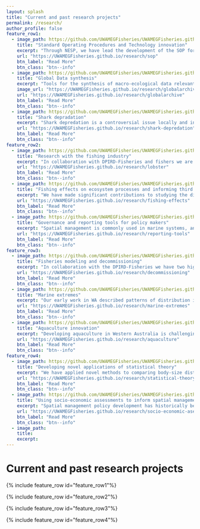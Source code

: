```yaml
---
layout: splash
title: "Current and past research projects"
permalink: /research/
author_profile: false
feature_row1:
  - image_path: https://github.com/UWAMEGFisheries/UWAMEGFisheries.github.io/blob/master/images/RHSOP.png?raw=true
    title: "Standard Operating Procedures and Technology innovation"
    excerpt: "Through NESP, we have lead the development of the SOP for stereo-Baited Remote Underwater Video methods, an established technology for non-destructive monitoring of spatial management used by all state and federal agencies."
    url: "https://UWAMEGFisheries.github.io/research/sop"
    btn_label: "Read More"
    btn_class: "btn--info"
  - image_path: https://github.com/UWAMEGFisheries/UWAMEGFisheries.github.io/blob/master/images/RHGlobalarchive.png?raw=true
    title: "Global Data synthesis"
    excerpt: "Tools for the synthesis of macro-ecological data relevant to conservation and fisheries management are not so well developed. We have devised and implemented cloud infrastructure to collate and synthesise global marine ecological data."
    image_url: "https://UWAMEGFisheries.github.io/research/globalarchive"
    url: "https://UWAMEGFisheries.github.io/research/globalarchive"
    btn_label: "Read More"
    btn_class: "btn--info"
  - image_path: https://github.com/UWAMEGFisheries/UWAMEGFisheries.github.io/blob/master/images/RHInterview.png?raw=true
    title: "Shark depradation"
    excerpt: "Shark depredation is a controversial issue locally and internationally. We initiated the first research programme in Australia into shark depredation in a recreational fishery."
    url: "https://UWAMEGFisheries.github.io/research/shark-depredation"
    btn_label: "Read More"
    btn_class: "btn--info"
feature_row2:
  - image_path: https://github.com/UWAMEGFisheries/UWAMEGFisheries.github.io/blob/master/images/Elusive.JPG?raw=true
    title: "Research with the fishing industry"
    excerpt: "In collaboration with DPIRD-Fisheries and fishers we are investigating low-catch rates within nursery areas at the centre of the fishery."
    url: "https://UWAMEGFisheries.github.io/research/lobster"
    btn_label: "Read More"
    btn_class: "btn--info"
  - image_path: https://github.com/UWAMEGFisheries/UWAMEGFisheries.github.io/blob/master/images/MSC.jpg?raw=true
    title: "Fishing effects on ecosystem processes and informing third party certification of fisheries"
    excerpt: "We have made significant contributions to studying the direct and indirect impacts of fishing on ecosystem processes across large biogeographic scales, which have been used to inform marine spatial planning and management."
    url: "https://UWAMEGFisheries.github.io/research/fishing-effects"
    btn_label: "Read More"
    btn_class: "btn--info"
  - image_path: https://github.com/UWAMEGFisheries/UWAMEGFisheries.github.io/blob/master/images/SpatialMap.PNG?raw=true
    title: "Governance and reporting tools for policy makers"
    excerpt: "Spatial management is commonly used in marine systems, and all Australian state agencies tasked with conservation and fisheries management are now using GlobalArchive to organise and synthesise national data sets into a series of high-impact manuscripts."
    url: "https://UWAMEGFisheries.github.io/research/reporting-tools"
    btn_label: "Read More"
    btn_class: "btn--info"
feature_row3:
  - image_path: https://github.com/UWAMEGFisheries/UWAMEGFisheries.github.io/blob/master/images/decommissioning1.png?raw=true
    title: "Fisheries modeling and decommissioning"
    excerpt: "In collaboration with the DPIRD-Fisheries we have two high-impact manuscripts in progress that detail and predict the positive implications of a large (2450 km2) fishery closure on the northwest shelf of Australia for fisheries management. With colleagues at UWA we are investigating the impact of subsea oil and gas infrastructure on fish and fisheries, including examination of their role as  potential defacto closed areas. This research informs decommissioning strategies and has helped cement UWA as the leading university for decommissioning marine science research."
    url: "https://UWAMEGFisheries.github.io/research/decommissioning"
    btn_label: "Read More"
    btn_class: "btn--info"
  - image_path: https://github.com/UWAMEGFisheries/UWAMEGFisheries.github.io/blob/master/images/extremescropped.png?raw=true
    title: "Marine extremes"
    excerpt: "Our early work in WA described patterns of distribution in marine ecological communities along the coast which were strongly correlated with temperature regimes, and contrasted with global trends demonstrating less consistency. These studies provided an important benchmark from which to investigate the impact of the marine heatwaves of 2010 onwards. We collaborate closely with [Dr Thomas Wernberg](https://wernberglab.org/) and currently co-supervise three students investigating further marine ecological impacts of these marine extremes."
    url: "https://UWAMEGFisheries.github.io/research/marine-extremes"
    btn_label: "Read More"
    btn_class: "btn--info"
  - image_path: https://github.com/UWAMEGFisheries/UWAMEGFisheries.github.io/blob/master/images/RHLobster.png?raw=true
    title: "Aquaculture innovation"
    excerpt: "Developing aquaculture in Western Australia is challenging due to low levels of primary productivity. However, in collaboration with DPIRD-Fisheries we are supervising a PhD student to trial a novel and low-cost method for tropical lobster culture, a species for which there is currently no commercial fishery. The student comes with 20 years experience in the aquaculture industry overseas. The novel approach we are testing has the potential to provide a sustainable income and protein source with a low-tech design ideal for development projects across the Indian Ocean and the globe, providing an excellent Blue Economy case study."
    url: "https://UWAMEGFisheries.github.io/research/aquaculture"
    btn_label: "Read More"
    btn_class: "btn--info"
feature_row4:
  - image_path: https://github.com/UWAMEGFisheries/UWAMEGFisheries.github.io/blob/master/images/importance.png?raw=true
    title: "Developing novel applications of statistical theory"
    excerpt: "We have applied novel methods to comparing body-size distributions. Working with students we have developed novel metrics of the effects of fishing based on fish body-size and behaviour, and contributed to a submitted manuscript lead by Rebecca Fisher of AIMS that developed R functions for conducting full sub-set multiple regression. We have a strong statistical emphasis in student supervision and demonstrate the importance of reproducible research."
    url: "https://UWAMEGFisheries.github.io/research/statistical-theory"
    btn_label: "Read More"
    btn_class: "btn--info"
  - image_path: https://github.com/UWAMEGFisheries/UWAMEGFisheries.github.io/blob/master/images/1_Marinepark.png?raw=true
    title: "Using socio-economic assessments to inform spatial management policy"
    excerpt: "Spatial management policy development has historically been slowed by the perceived widespread opposition of recreational fishers. One of our PhD students has recently submitted a manuscript to Marine Policy that demonstrates that support for spatial management amongst recreational fishers is in fact high and increases with time. This research has been presented by this student to policy makers in Darwin and Canberra and provides a case-study of strategic leadership and we have received a request for further information from the Prime Minister’s office. "
    url: "https://UWAMEGFisheries.github.io/research/socio-economic-asessments"
    btn_label: "Read More"
    btn_class: "btn--info"
  - image_path: 
    title: 
    excerpt: 
---
```

<h1 class="aboutPhil">Current and past research projects</h1>

{% include feature_row id="feature_row1"%}

{% include feature_row id="feature_row2"%}

{% include feature_row id="feature_row3"%}

{% include feature_row id="feature_row4"%}
